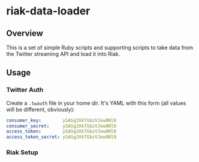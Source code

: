 riak-data-loader
================

## Overview

This is a set of simple Ruby scripts and supporting scripts to take data
from the Twitter streaming API and load it into Riak.

## Usage

### Twitter Auth

Create a `.twauth` file in your home dir. It's YAML with this form (all values will be different, obviously):

```yaml
consumer_key:        ySASg3XkTGbzVJew0Nl0
consumer_secret:     ySASg3XkTGbzVJew0Nl0
access_token:        ySASg3XkTGbzVJew0Nl0
access_token_secret: ySASg3XkTGbzVJew0Nl0
```

### Riak Setup


